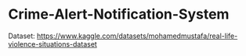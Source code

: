 # Crime-Alert-Notification-System
Dataset: https://www.kaggle.com/datasets/mohamedmustafa/real-life-violence-situations-dataset

